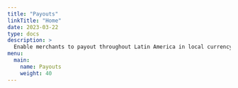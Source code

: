 ```yaml
---
title: "Payouts"
linkTitle: "Home"
date: 2023-03-22
type: docs
description: >
  Enable merchants to payout throughout Latin America in local currency to sales teams, content creators, suppliers, and partners without **conducting hundreds of international wire transfers**.
menu:
  main:
    name: Payouts
    weight: 40    
---
```


